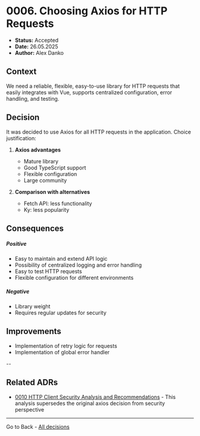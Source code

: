 # 0006. Choosing Axios for HTTP Requests

- **Status:** Accepted
- **Date:** 26.05.2025
- **Author:** Alex Danko

## Context

We need a reliable, flexible, easy-to-use library for HTTP requests that easily integrates with Vue, supports centralized configuration, error handling, and testing.

## Decision

It was decided to use Axios for all HTTP requests in the application. Choice justification:

1. **Axios advantages**
   - Mature library
   - Good TypeScript support
   - Flexible configuration
   - Large community

2. **Comparison with alternatives**
   - Fetch API: less functionality
   - Ky: less popularity

## Consequences
##### Positive
- Easy to maintain and extend API logic
- Possibility of centralized logging and error handling
- Easy to test HTTP requests
- Flexible configuration for different environments
##### Negative
- Library weight
- Requires regular updates for security

## Improvements
- Implementation of retry logic for requests
- Implementation of global error handler 

--
## Related ADRs
- [0010 HTTP Client Security Analysis and Recommendations](0010-http-client-security-analysis.md) - This analysis supersedes the original axios decision from security perspective

---
Go to Back - [All decisions](../README.md)